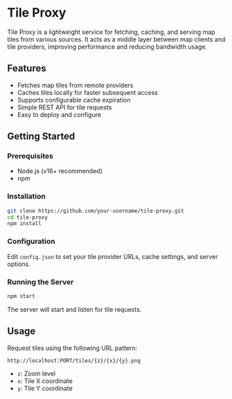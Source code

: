# Tile Proxy

Tile Proxy is a lightweight service for fetching, caching, and serving map tiles from various sources. It acts as a middle layer between map clients and tile providers, improving performance and reducing bandwidth usage.

## Features

- Fetches map tiles from remote providers
- Caches tiles locally for faster subsequent access
- Supports configurable cache expiration
- Simple REST API for tile requests
- Easy to deploy and configure

## Getting Started

### Prerequisites

- Node.js (v16+ recommended)
- npm 

### Installation

```bash
git clone https://github.com/your-username/tile-proxy.git
cd tile-proxy
npm install
```

### Configuration

Edit `config.json` to set your tile provider URLs, cache settings, and server options.

### Running the Server

```bash
npm start
```

The server will start and listen for tile requests.

## Usage

Request tiles using the following URL pattern:

```
http://localhost:PORT/tiles/{z}/{x}/{y}.png
```

- `z`: Zoom level
- `x`: Tile X coordinate
- `y`: Tile Y coordinate
